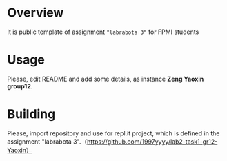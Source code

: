 # Overview

It is public template of assignment `"labrabota 3"` for FPMI students

# Usage

Please, edit README and add some details, as instance **Zeng Yaoxin group12**.

# Building

Please, import repository and use for repl.it project, which is defined in the assignment "labrabota 3".（https://github.com/1997yyyy/lab2-task1-gr12-Yaoxin）
